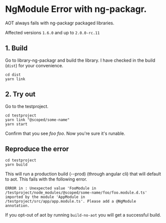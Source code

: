# NgModule Error with ng-packagr.
AOT always fails with ng-packagr packaged libraries.

Affected versions `1.6.0` and up to `2.0.0-rc.11`

## 1. Build
Go to library-ng-packagr and build the library. I have checked in the build (`dist`) for your convenience.

```
cd dist
yarn link
```

## 2. Try out
Go to the testproject.
```
cd testproject
yarn link "@scoped/some-name"
yarn start
```
Confirm that you see *foo foo*. Now you're sure it's runable.

## Reproduce the error

```
cd testproject
yarn build
```
This will run a production build (--prod) (through angular cli) that will default to aot. This fails with the following error.
```
ERROR in : Unexpected value 'FooModule in /testproject/node_modules/@scoped/some-name/foo/foo.module.d.ts' imported by the module 'AppModule in /testproject/src/app/app.module.ts'. Please add a @NgModule annotation.
```
If you opt-out of aot by running `build-no-aot`
you will get a successful build.
